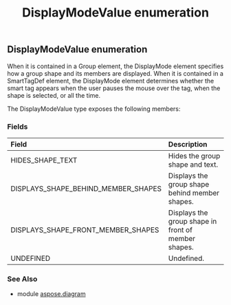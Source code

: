 ﻿---
title: DisplayModeValue enumeration
second_title: Aspose.Diagram for Python via .NET API References
description: 
type: docs
weight: 2840
url: /python-net/aspose.diagram/displaymodevalue/
is_root: false
---

## DisplayModeValue enumeration

When it is contained in a Group element, the DisplayMode element specifies how a group shape and its members are displayed.
When it is contained in a SmartTagDef element, the DisplayMode element determines whether the smart tag appears when the user pauses the mouse over the tag, when the shape is selected, or all the time.



The DisplayModeValue type exposes the following members:

### Fields
| Field | Description |
| :- | :- |
| HIDES_SHAPE_TEXT | Hides the group shape and text. |
| DISPLAYS_SHAPE_BEHIND_MEMBER_SHAPES | Displays the group shape behind member shapes. |
| DISPLAYS_SHAPE_FRONT_MEMBER_SHAPES | Displays the group shape in front of member shapes. |
| UNDEFINED | Undefined. |


### See Also

* module [aspose.diagram](../)

